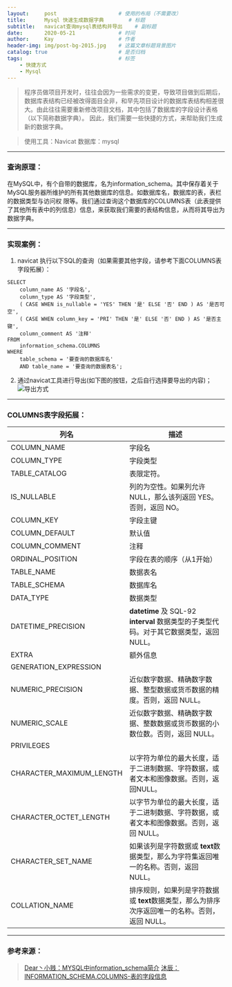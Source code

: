 ```yaml
---
layout:     post                    # 使用的布局（不需要改）
title:      Mysql 快速生成数据字典        # 标题 
subtitle:   navicat查询mysql表结构并导出	# 副标题
date:       2020-05-21              # 时间
author:     Kay                     # 作者
header-img: img/post-bg-2015.jpg    # 这篇文章标题背景图片
catalog: true                       # 是否归档
tags:                               # 标签
    - 快捷方式
    - Mysql
---
```


> 程序员做项目开发时，往往会因为一些需求的变更，导致项目做到后期后，数据库表结构已经被改得面目全非，和早先项目设计的数据库表结构相差很大。由此往往需要重新修改项目文档，其中包括了数据库的字段设计表格（以下简称数据字典）。
> 因此，我们需要一些快捷的方式，来帮助我们生成新的数据字典。

> 使用工具：Navicat
> 数据库：mysql

------------------
### 查询原理：
在MySQL中，有个自带的数据库，名为information_schema。其中保存着关于MySQL服务器所维护的所有其他数据库的信息。如数据库名，数据库的表，表栏的数据类型与访问权 限等。我们通过查询这个数据库的COLUMNS表（此表提供了其他所有表中的列信息）信息，来获取我们需要的表结构信息，从而将其导出为数据字典。

------------------
### 实现案例：
1. navicat 执行以下SQL的查询（如果需要其他字段，请参考下面COLUMNS表字段拓展）：
```
SELECT
	column_name AS '字段名',
	column_type AS '字段类型',
	( CASE WHEN is_nullable = 'YES' THEN '是' ELSE '否' END ) AS '是否可空',
	( CASE WHEN column_key = 'PRI' THEN '是' ELSE '否' END ) AS '是否主键',
	column_comment AS '注释' 
FROM
	information_schema.COLUMNS 
WHERE
	table_schema = '要查询的数据库名' 
	AND table_name = '要查询的数据表名';
```

2. 通过navicat工具进行导出(如下图的按钮，之后自行选择要导出的内容)；
![导出方式](https://upload-images.jianshu.io/upload_images/23466769-6549802f5076ab2a.png?imageMogr2/auto-orient/strip%7CimageView2/2/w/500)

------------------
### COLUMNS表字段拓展：

**列名**                   | **描述**
------------------------   | -------------------------------
COLUMN_NAME                | 字段名
COLUMN_TYPE                | 字段类型
TABLE_CATALOG              | 表限定符。
IS_NULLABLE                | 列的为空性。如果列允许 NULL，那么该列返回 YES。否则，返回 NO。
COLUMN_KEY                 | 字段主键 
COLUMN_DEFAULT             | 默认值
COLUMN_COMMENT             | 注释
ORDINAL_POSITION           | 字段在表的顺序（从1开始）
TABLE_NAME                 | 数据表名
TABLE_SCHEMA               | 数据库名
DATA_TYPE                  | 数据类型
DATETIME_PRECISION         | **datetime** 及 SQL-92 **interval** 数据类型的子类型代码。对于其它数据类型，返回 NULL。
EXTRA                      | 额外信息
GENERATION_EXPRESSION      | 
NUMERIC_PRECISION          | 近似数字数据、精确数字数据、整型数据或货币数据的精度。否则，返回 NULL。
NUMERIC_SCALE              | 近似数字数据、精确数字数据、整数数据或货币数据的小数位数。否则，返回 NULL。
PRIVILEGES                 | 
CHARACTER_MAXIMUM_LENGTH   | 以字符为单位的最大长度，适于二进制数据、字符数据，或者文本和图像数据。否则，返回NULL。
CHARACTER_OCTET_LENGTH     | 以字节为单位的最大长度，适于二进制数据、字符数据，或者文本和图像数据。否则，返回 NULL。
CHARACTER_SET_NAME         | 如果该列是字符数据或 **text**数据类型，那么为字符集返回唯一的名称。否则，返回 NULL。
COLLATION_NAME             | 排序规则，如果列是字符数据或 **text**数据类型，那么为排序次序返回唯一的名称。否则，返回 NULL。                                                                                                                        

------------------
### 参考来源：
> [Dear丶小贱：MYSQL中information_schema简介](https://www.jianshu.com/p/5903e8c002ed)
> [沐辰：INFORMATION_SCHEMA.COLUMNS-表的字段信息](http://blog.sina.com.cn/u/5915434734)
